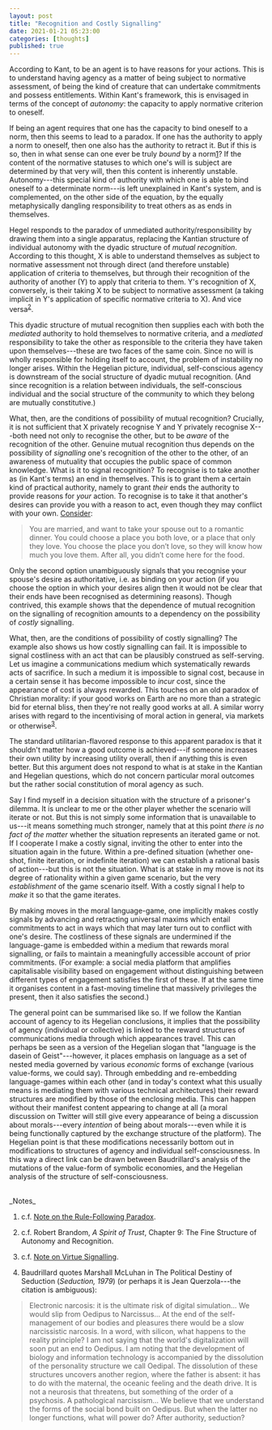 ```yaml
---
layout: post
title: "Recognition and Costly Signalling"
date: 2021-01-21 05:23:00
categories: [thoughts]
published: true
---
```


According to Kant, to be an agent is to have reasons for your actions. This is to understand having agency as a matter of being subject to normative assessment, of being the kind of creature that can undertake commitments and possess entitlements. Within Kant's framework, this is envisaged in terms of the concept of _autonomy_: the capacity to apply normative criterion to oneself.

If being an agent requires that one has the capacity to bind oneself to a norm, then this seems to lead to a paradox. If one has the authority to apply a norm to oneself, then one also has the authority to retract it. But if this is so, then in what sense can one ever be truly _bound_ by a norm[1](#r1)</sup>? If the content of the normative statuses to which one's will is subject are determined by that very will, then this content is inherently unstable. Autonomy---this special kind of authority with which one is able to bind oneself to a determinate norm---is left unexplained in Kant's system, and is complemented, on the other side of the equation, by the equally metaphysically dangling responsibility to treat others as as ends in themselves.

Hegel responds to the paradox of unmediated authority/responsibility by drawing them into a single apparatus, replacing the Kantian structure of individual autonomy with the dyadic structure of _mutual recognition_. According to this thought, X is able to understand themselves as subject to normative assessment not through direct (and therefore unstable) application of criteria to themselves, but through their recognition of the authority of another (Y) to apply that criteria to them. Y's recognition of X, conversely, is their taking X to be subject to normative assessment (a taking implicit in Y's application of specific normative criteria to X). And vice versa<sup>[2](#r2)</sup>.

This dyadic structure of mutual recognition then supplies each with both the _mediated_ authority to hold themselves to normative criteria, and a _mediated_ responsibility to take the other as responsible to the criteria they have taken upon themselves---these are two faces of the same coin. Since no will is wholly responsible for holding itself to account, the problem of instability no longer arises. Within the Hegelian picture, individual, self-conscious agency is downstream of the social structure of dyadic mutual recognition. (And since recognition is a relation between individuals, the self-conscious individual and the social structure of the community to which they belong are mutually constitutive.)

What, then, are the conditions of possibility of mutual recognition? Crucially, it is not sufficient that X privately recognise Y and Y privately recognise X---both need not only to recognise the other, but to be _aware_ of the recognition of the other. Genuine mutual recognition thus depends on the possibility of _signalling_ one's recognition of the other to the other, of an awareness of mutuality that occupies the public space of common knowledge. What is it to signal recognition? To recognise is to take another as (in Kant's terms) an end in themselves. This is to grant them a certain kind of practical authority, namely to grant _their_ ends the authority to provide reasons for _your_ action. To recognise is to take it that another's desires can provide you with a reason to act, even though they may conflict with your own. [Consider](https://thezvi.wordpress.com/2020/12/15/motive-ambiguity/):

> You are married, and want to take your spouse out to a romantic dinner. You could choose a place you both love, or a place that only they love. You choose the place you don’t love, so they will know how much you love them. After all, you didn’t come here for the food.

Only the second option unambiguously signals that you recognise your spouse's desire as authoritative, i.e. as binding on your action (if you choose the option in which your desires align then it would not be clear that their ends have been recognised as determining reasons). Though contrived, this example shows that the dependence of mutual recognition on the signalling of recognition amounts to a dependency on the possibility of _costly_ signalling.

What, then, are the conditions of possibility of costly signalling? The example also shows us how costly signalling can fail. It is impossible to signal costliness with an act that can be plausibly construed as self-serving. Let us imagine a communications medium which systematically rewards acts of sacrifice. In such a medium it is impossible to signal cost, because in a certain sense it has become impossible to _incur_ cost, since the appearance of cost is always rewarded. This touches on an old paradox of Christian morality: if your good works on Earth are no more than a strategic bid for eternal bliss, then they're not really good works at all. A similar worry arises with regard to the incentivising of moral action in general, via markets or otherwise<sup>[3](#r3)</sup>.

The standard utilitarian-flavored response to this apparent paradox is that it shouldn't matter how a good outcome is achieved---if someone increases their own utility by increasing utility overall, then if anything this is even better. But this argument does not respond to what is at stake in the Kantian and Hegelian questions, which do not concern particular moral outcomes but the rather social constitution of moral agency as such.  

Say I find myself in a decision situation with the structure of a prisoner's dilemma. It is unclear to me or the other player whether the scenario will iterate or not. But this is not simply some information that is unavailable to us---it means something much stronger, namely that at this point _there is no fact of the matter_ whether the situation represents an iterated game or not. If I cooperate I make a costly signal, inviting the other to enter into the situation again in the future. Within a pre-defined situation (whether one-shot, finite iteration, or indefinite iteration) we can establish a rational basis of action---but this is not the situation. What is at stake in my move is not its degree of rationality within a given game scenario, but the very _establishment_ of the game scenario itself. With a costly signal I help to _make_ it so that the game iterates.

By making moves in the moral language-game, one implicitly makes costly signals by advancing and retracting universal maxims which entail commitments to act in ways which that may later turn out to conflict with one's desire. The costliness of these signals are undermined if the language-game is embedded within a medium that rewards moral signalling, or fails to maintain a meaningfully accessible account of prior commitments. (For example: a social media platform that amplifies capitalisable visibility based on engagement without distinguishing between different types of engagement satisfies the first of these. If at the same time it organises content in a fast-moving timeline that massively privileges the present, then it also satisfies the second.)

The general point can be summarised like so. If we follow the Kantian account of agency to its Hegelian conclusions, it implies that the possibility of agency (individual or collective) is linked to the reward structures of communications media through which appearances travel. This can perhaps be seen as a version of the Hegelian slogan that "language is the dasein of Geist"---however, it places emphasis on language as a set of nested media governed by various _economic_ forms of exchange (various value-forms, we could say). Through embedding and re-embedding language-games within each other (and in today's context what this usually means is mediating them with various technical architectures) their reward structures are modified by those of the enclosing media. This can happen without their manifest content appearing to change at all (a moral discussion on Twitter will still give every appearance of being a discussion about morals---every _intention_ of being about morals---even while it is being functionally captured by the exchange structure of the platform). The Hegelian point is that these modifications necessarily bottom out in modifications to structures of agency and individual self-consciousness. In this way a direct link can be drawn between Baudrillard's analysis of the mutations of the value-form of symbolic economies, and the Hegelian analysis of the structure of self-consciousness.

<br />
_Notes_

1. <a name="r1"></a>c.f. [Note on the Rule-Following Paradox]({{site.baseurl}}/2020/08/18/rule-following.html).

2. <a name="r2"></a>c.f. Robert Brandom, _A Spirit of Trust_, Chapter 9: The Fine Structure of Autonomy and Recognition.

3. <a name="r3"></a>c.f. [Note on Virtue Signalling]({{site.baseurl}}/2020/06/10/virtue-signalling.html).

4. <a name="r4"></a>Baudrillard quotes Marshall McLuhan in The Political Destiny of Seduction (_Seduction, 1979_) (or perhaps it is Jean Querzola---the citation is ambiguous):

> Electronic narcosis: it is the ultimate risk of digital simulation... We would slip from Oedipus to Narcissus... At the end of the self-management of our bodies and pleasures there would be a slow narcissistic narcosis. In a word, with silicon, what happens to the reality principle? I am not saying that the world's digitalization will soon put an end to Oedipus. I am noting that the development of biology and information technology is accompanied by the dissolution of the personality structure we call Oedipal. The dissolution of these structures uncovers another region, where the father is absent: it has to do with the maternal, the oceanic feeling and the death drive. It is not a neurosis that threatens, but something of the order of a psychosis. A pathological narcissism... We believe that we understand the forms of the social bond built on Oedipus. But when the latter no longer functions, what will power do? After authority, seduction?
